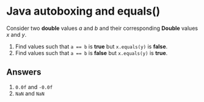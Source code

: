 # Java autoboxing and equals()

Consider two **double** values *a* and *b* and their corresponding **Double** values *x* and *y*.

1. Find values such that `a == b` is **true** but `x.equals(y)` is **false**.
2. Find values such that `a == b` is **false** but `x.equals(y)` is **true**.

## Answers

1. `0.0f` and `-0.0f`
2. `NaN` and `NaN`
